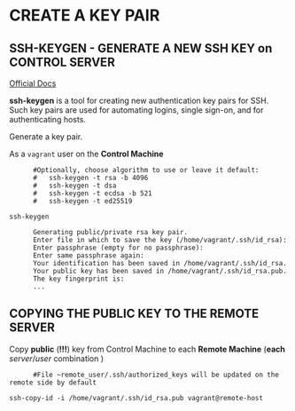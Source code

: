 # CREATE A KEY PAIR

## SSH-KEYGEN - GENERATE A NEW SSH KEY on CONTROL SERVER

[Official Docs](https://www.ssh.com/ssh/keygen/)

**ssh-keygen** is a tool for creating new authentication key pairs for SSH. Such key pairs are used for automating logins, single sign-on, and for authenticating hosts.


Generate a key pair.

As a `vagrant` user on the **Control Machine**
```
      #Optionally, choose algorithm to use or leave it default:
      #   ssh-keygen -t rsa -b 4096
      #   ssh-keygen -t dsa
      #   ssh-keygen -t ecdsa -b 521
      #   ssh-keygen -t ed25519

ssh-keygen

      Generating public/private rsa key pair.
      Enter file in which to save the key (/home/vagrant/.ssh/id_rsa):
      Enter passphrase (empty for no passphrase):
      Enter same passphrase again:
      Your identification has been saved in /home/vagrant/.ssh/id_rsa.
      Your public key has been saved in /home/vagrant/.ssh/id_rsa.pub.
      The key fingerprint is:
      ...
```

## COPYING THE PUBLIC KEY TO THE REMOTE SERVER

Copy **public** (**!!!**) key from Control Machine to each **Remote Machine** (**each** *server*/*user* combination )
```
      #File ~remote_user/.ssh/authorized_keys will be updated on the remote side by default
      
ssh-copy-id -i /home/vagrant/.ssh/id_rsa.pub vagrant@remote-host
```
